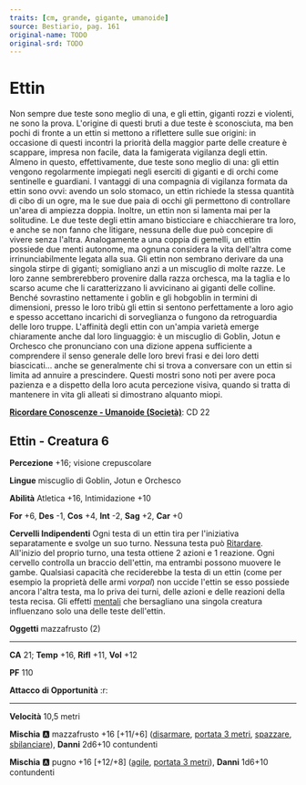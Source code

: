 ```yaml
---
traits: [cm, grande, gigante, umanoide]
source: Bestiario, pag. 161
original-name: TODO
original-srd: TODO
---
```


# Ettin

Non sempre due teste sono meglio di una, e gli ettin, giganti rozzi e violenti, ne sono la prova. L'origine di questi bruti a due teste è sconosciuta, ma ben pochi di fronte a un ettin si mettono a riflettere sulle sue origini: in occasione di questi incontri la priorità della maggior parte delle creature è scappare, impresa non facile, data la famigerata vigilanza degli ettin. Almeno in questo, effettivamente, due teste sono meglio di una: gli ettin vengono regolarmente impiegati negli eserciti di giganti e di orchi come sentinelle e guardiani. I vantaggi di una compagnia di vigilanza formata da ettin sono ovvi: avendo un solo stomaco, un ettin richiede la stessa quantità di cibo di un ogre, ma le sue due paia di occhi gli permettono di controllare un'area di ampiezza doppia. Inoltre, un ettin non si lamenta mai per la solitudine. Le due teste degli ettin amano bisticciare e chiacchierare tra loro, e anche se non fanno che litigare, nessuna delle due può concepire di vivere senza l'altra. Analogamente a una coppia di gemelli, un ettin possiede due menti autonome, ma ognuna considera la vita dell'altra come irrinunciabilmente legata alla sua. Gli ettin non sembrano derivare da una singola stirpe di giganti; somigliano anzi a un miscuglio di molte razze. Le loro zanne sembrerebbero provenire dalla razza orchesca, ma la taglia e lo scarso acume che li caratterizzano li avvicinano ai giganti delle colline. Benché sovrastino nettamente i goblin e gli hobgoblin in termini di dimensioni, presso le loro tribù gli ettin si sentono perfettamente a loro agio e spesso accettano incarichi di sorveglianza o fungono da retroguardia delle loro truppe. L'affinità degli ettin con un'ampia varietà emerge chiaramente anche dal loro linguaggio: è un miscuglio di Goblin, Jotun e Orchesco che pronunciano con una dizione appena sufficiente a comprendere il senso generale delle loro brevi frasi e dei loro detti biascicati... anche se generalmente chi si trova a conversare con un ettin si limita ad annuire a prescindere. Questi mostri sono noti per avere poca pazienza e a dispetto della loro acuta percezione visiva, quando si tratta di mantenere in vita gli alleati si dimostrano alquanto miopi.

**[Ricordare Conoscenze - Umanoide (Società)](/azioni/ricordare-conoscenze)**: CD 22

## Ettin - Creatura 6

**Percezione** +16; visione crepuscolare

**Lingue** miscuglio di Goblin, Jotun e Orchesco

**Abilità** Atletica +16, Intimidazione +10

**For** +6, **Des** -1, **Cos** +4, **Int** -2, **Sag** +2, **Car** +0

**Cervelli Indipendenti** Ogni testa di un ettin tira per l'iniziativa separatamente e svolge un suo turno. Nessuna testa può [Ritardare](/azioni/ritardare). All'inizio del proprio turno, una testa ottiene 2 azioni e 1 reazione. Ogni cervello controlla un braccio dell'ettin, ma entrambi possono muovere le gambe. Qualsiasi capacità che reciderebbe la testa di un ettin (come per esempio la proprietà delle armi *vorpal*) non uccide l'ettin se esso possiede ancora l'altra testa, ma lo priva dei turni, delle azioni e delle reazioni della testa recisa. Gli effetti [mentali](/tratti/mentale) che bersagliano una singola creatura influenzano solo una delle teste dell'ettin.

**Oggetti** mazzafrusto (2)

***

**CA** 21; **Temp** +16, **Rifl** +11, **Vol** +12

**PF** 110

**Attacco di Opportunità** :r:

***

**Velocità** 10,5 metri

**Mischia** :a: mazzafrusto +16 \[+11/+6] ([disarmare](/tratti/disarmare), [portata 3 metri](/tratti/portata), [spazzare](/tratti/spazzare), [sbilanciare](/tratti/sbilanciare)), **Danni** 2d6+10 contundenti

**Mischia** :a: pugno +16 \[+12/+8] ([agile](/tratti/agile), [portata 3 metri](/tratti/portata)), **Danni** 1d6+10 contundenti

